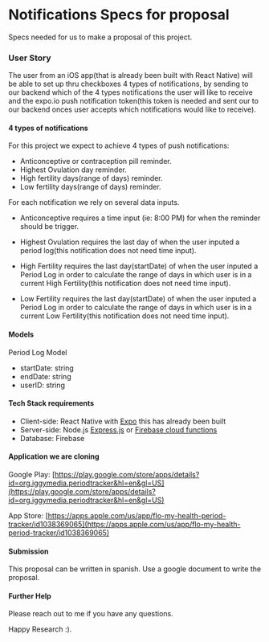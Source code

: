 # Notifications Specs for proposal

Specs needed for us to make a proposal of this project.

### User Story

The user from an iOS app(that is already been built with React Native) will be able to set up thru checkboxes 4 types of notifications, by sending to our backend 
which of the 4 types notifications the user will like to receive and the expo.io push notification token(this token is needed 
and sent our to our backend onces user accepts which notifications would like to receive).

#### 4 types of notifications

For this project we expect to achieve 4 types of push notifications:
- Anticonceptive or contraception pill reminder.
- Highest Ovulation day reminder.
- High fertility days(range of days) reminder.
- Low fertility days(range of days) reminder.

For each notification we rely on several data inputs.

- Anticonceptive requires a time input (ie: 8:00 PM) for when the reminder should be trigger.

- Highest Ovulation requires the last day of when the user inputed a period log(this notification does not need time input).

- High Fertility requires the last day(startDate) of when the user inputed a Period Log in order to calculate the range of days 
in which user is in a current High Fertility(this notification does not need time input).

- Low Fertility requires the last day(startDate) of when the user inputed a Period Log in order to calculate the range of days 
in which user is in a current Low Fertility(this notification does not need time input).


#### Models

Period Log Model
- startDate: string
- endDate: string
- userID: string

#### Tech Stack requirements

- Client-side: React Native with [Expo](https://expo.io) this has already been built
- Server-side: Node.js [Express.js](https://expressjs.com/) or [Firebase cloud functions](https://firebase.google.com/docs/functions)
- Database: Firebase

#### Application we are cloning

Google Play: [https://play.google.com/store/apps/details?id=org.iggymedia.periodtracker&hl=en&gl=US](https://play.google.com/store/apps/details?id=org.iggymedia.periodtracker&hl=en&gl=US)

App Store: [https://apps.apple.com/us/app/flo-my-health-period-tracker/id1038369065](https://apps.apple.com/us/app/flo-my-health-period-tracker/id1038369065)


#### Submission

This proposal can be written in spanish.
Use a google document to write the proposal.

#### Further Help

Please reach out to me if you have any questions.

Happy Research :).